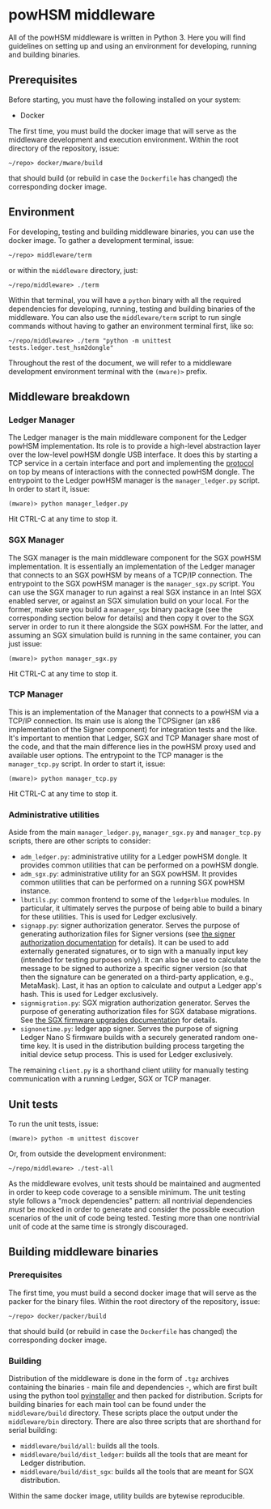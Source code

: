 # powHSM middleware

All of the powHSM middleware is written in Python 3. Here you will find guidelines on setting up and using an environment for developing, running and building binaries.

## Prerequisites

Before starting, you must have the following installed on your system:

- Docker

The first time, you must build the docker image that will serve as the middleware development and execution environment. Within the root directory of the repository, issue:

```
~/repo> docker/mware/build
```

that should build (or rebuild in case the `Dockerfile` has changed) the corresponding docker image.

## Environment

For developing, testing and building middleware binaries, you can use the docker image. To gather a development terminal, issue:

```
~/repo> middleware/term
```

or within the `middleware` directory, just:

```
~/repo/middleware> ./term
```

Within that terminal, you will have a `python` binary with all the required dependencies for developing, running, testing and building binaries of the middleware. You can also use the `middleware/term` script to run single commands without having to gather an environment terminal first, like so:

```
~/repo/middleware> ./term "python -m unittest tests.ledger.test_hsm2dongle"
```

Throughout the rest of the document, we will refer to a middleware development environment terminal with the `(mware)>` prefix.

## Middleware breakdown

### Ledger Manager

The Ledger manager is the main middleware component for the Ledger powHSM implementation. Its role is to provide a high-level abstraction layer over the low-level powHSM dongle USB interface. It does this by starting a TCP service in a certain interface and port and implementing the [protocol](../docs/protocol.md) on top by means of interactions with the connected powHSM dongle. The entrypoint to the Ledger powHSM manager is the `manager_ledger.py` script. In order to start it, issue:

```
(mware)> python manager_ledger.py
```

Hit CTRL-C at any time to stop it.

### SGX Manager

The SGX manager is the main middleware component for the SGX powHSM implementation. It is essentially an implementation of the Ledger manager that connects to an SGX powHSM by means of a TCP/IP connection. The entrypoint to the SGX powHSM manager is the `manager_sgx.py` script. You can use the SGX manager to run against a real SGX instance in an Intel SGX enabled server, or against an SGX simulation build on your local. For the former, make sure you build a `manager_sgx` binary package (see the corresponding section below for details) and then copy it over to the SGX server in order to run it there alongside the SGX powHSM. For the latter, and assuming an SGX simulation build is running in the same container, you can just issue:

```
(mware)> python manager_sgx.py
```

Hit CTRL-C at any time to stop it.

### TCP Manager

This is an implementation of the Manager that connects to a powHSM via a TCP/IP connection. Its main use is along the TCPSigner (an x86 implementation of the Signer component) for integration tests and the like. It's important to mention that Ledger, SGX and TCP Manager share most of the code, and that the main difference lies in the powHSM proxy used and available user options. The entrypoint to the TCP manager is the `manager_tcp.py` script. In order to start it, issue:

```
(mware)> python manager_tcp.py
```

Hit CTRL-C at any time to stop it.

### Administrative utilities

Aside from the main `manager_ledger.py`, `manager_sgx.py` and `manager_tcp.py` scripts, there are other scripts to consider:

- `adm_ledger.py`: administrative utility for a Ledger powHSM dongle. It provides common utilities that can be performed on a powHSM dongle.
- `adm_sgx.py`: administrative utility for an SGX powHSM. It provides common utilities that can be performed on a running SGX powHSM instance.
- `lbutils.py`: common frontend to some of the `ledgerblue` modules. In particular, it ultimately serves the purpose of being able to build a binary for these utilities. This is used for Ledger exclusively.
- `signapp.py`: signer authorization generator. Serves the purpose of generating authorization files for Signer versions (see [the signer authorization documentation](../docs/signer-authorization.md) for details). It can be used to add externally generated signatures, or to sign with a manually input key (intended for testing purposes only). It can also be used to calculate the message to be signed to authorize a specific signer version (so that then the signature can be generated on a third-party application, e.g., MetaMask). Last, it has an option to calculate and output a Ledger app's hash. This is used for Ledger exclusively.
- `signmigration.py`: SGX migration authorization generator. Serves the purpose of generating authorization files for SGX database migrations. See [the SGX firmware upgrades documentation](../docs/sgx-upgrades.md) for details.
- `signonetime.py`: ledger app signer. Serves the purpose of signing Ledger Nano S firmware builds with a securely generated random one-time key. It is used in the distribution building process targeting the initial device setup process. This is used for Ledger exclusively.

The remaining `client.py` is a shorthand client utility for manually testing communication with a running Ledger, SGX or TCP manager.

## Unit tests

To run the unit tests, issue:

```
(mware)> python -m unittest discover
```

Or, from outside the development environment:

```
~/repo/middleware> ./test-all
```

As the middleware evolves, unit tests should be maintained and augmented in order to keep code coverage to a sensible minimum. The unit testing style follows a "mock dependencies" pattern: all nontrivial dependencies *must* be mocked in order to generate and consider the possible execution scenarios of the unit of code being tested. Testing more than one nontrivial unit of code at the same time is strongly discouraged.

## Building middleware binaries

### Prerequisites

The first time, you must build a second docker image that will serve as the packer for the binary files. Within the root directory of the repository, issue:

```
~/repo> docker/packer/build
```

that should build (or rebuild in case the `Dockerfile` has changed) the corresponding docker image.

### Building

Distribution of the middleware is done in the form of `.tgz` archives containing the binaries - main file and dependencies -, which are first built using the python tool [pyinstaller](https://www.pyinstaller.org/) and then packed for distribution. Scripts for building binaries for each main tool can be found under the `middleware/build` directory. These scripts place the output under the `middleware/bin` directory. There are also three scripts that are shorthand for serial building:

- `middleware/build/all`: builds all the tools.
- `middleware/build/dist_ledger`: builds all the tools that are meant for Ledger distribution.
- `middleware/build/dist_sgx`: builds all the tools that are meant for SGX distribution.

Within the same docker image, utility builds are bytewise reproducible.
